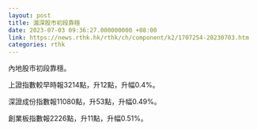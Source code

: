 ```yaml
---
layout: post
title: 滬深股市初段靠穩
date: 2023-07-03 09:36:27.000000000 +08:00
link: https://news.rthk.hk/rthk/ch/component/k2/1707254-20230703.htm
categories: rthk
---
```


內地股市初段靠穩。

上證指數較早時報3214點，升12點，升幅0.4%。

深證成份指數報11080點，升53點，升幅0.49%。

創業板指數報2226點，升11點，升幅0.51%。
